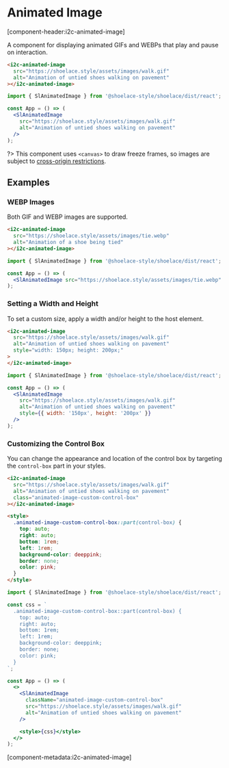 # Animated Image

[component-header:i2c-animated-image]

A component for displaying animated GIFs and WEBPs that play and pause on interaction.

```html preview
<i2c-animated-image
  src="https://shoelace.style/assets/images/walk.gif"
  alt="Animation of untied shoes walking on pavement"
></i2c-animated-image>
```

```jsx react
import { SlAnimatedImage } from '@shoelace-style/shoelace/dist/react';

const App = () => (
  <SlAnimatedImage
    src="https://shoelace.style/assets/images/walk.gif"
    alt="Animation of untied shoes walking on pavement"
  />
);
```

?> This component uses `<canvas>` to draw freeze frames, so images are subject to [cross-origin restrictions](https://developer.mozilla.org/en-US/docs/Web/HTML/CORS_enabled_image).

## Examples

### WEBP Images

Both GIF and WEBP images are supported.

```html preview
<i2c-animated-image
  src="https://shoelace.style/assets/images/tie.webp"
  alt="Animation of a shoe being tied"
></i2c-animated-image>
```

```jsx react
import { SlAnimatedImage } from '@shoelace-style/shoelace/dist/react';

const App = () => (
  <SlAnimatedImage src="https://shoelace.style/assets/images/tie.webp" alt="Animation of a shoe being tied" />
);
```

### Setting a Width and Height

To set a custom size, apply a width and/or height to the host element.

```html preview
<i2c-animated-image
  src="https://shoelace.style/assets/images/walk.gif"
  alt="Animation of untied shoes walking on pavement"
  style="width: 150px; height: 200px;"
>
</i2c-animated-image>
```

```jsx react
import { SlAnimatedImage } from '@shoelace-style/shoelace/dist/react';

const App = () => (
  <SlAnimatedImage
    src="https://shoelace.style/assets/images/walk.gif"
    alt="Animation of untied shoes walking on pavement"
    style={{ width: '150px', height: '200px' }}
  />
);
```

### Customizing the Control Box

You can change the appearance and location of the control box by targeting the `control-box` part in your styles.

```html preview
<i2c-animated-image
  src="https://shoelace.style/assets/images/walk.gif"
  alt="Animation of untied shoes walking on pavement"
  class="animated-image-custom-control-box"
></i2c-animated-image>

<style>
  .animated-image-custom-control-box::part(control-box) {
    top: auto;
    right: auto;
    bottom: 1rem;
    left: 1rem;
    background-color: deeppink;
    border: none;
    color: pink;
  }
</style>
```

```jsx react
import { SlAnimatedImage } from '@shoelace-style/shoelace/dist/react';

const css = `
  .animated-image-custom-control-box::part(control-box) {
    top: auto;
    right: auto;
    bottom: 1rem;
    left: 1rem;
    background-color: deeppink;
    border: none;
    color: pink;
  }
`;

const App = () => (
  <>
    <SlAnimatedImage
      className="animated-image-custom-control-box"
      src="https://shoelace.style/assets/images/walk.gif"
      alt="Animation of untied shoes walking on pavement"
    />

    <style>{css}</style>
  </>
);
```

[component-metadata:i2c-animated-image]
